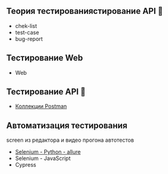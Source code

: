 ## Теория тестированиястирование API 👋
* chek-list
* test-case
* bug-report

## Тестирование Web
* Web
  
## Тестирование API 👋
* [Коллекции Postman](https://github.com/beck-look/tree/tree/main/Postman)

  
## Автоматизация тестирования
screen из редактора и видео прогона автотестов
* [Selenium - Python - allure](https://disk.yandex.ru/i/nok9wxCeZBhrDQ)
* Selenium - JavaScript
* Cypress



<!-- Here are some ideas to get you started:

- 🔭 I’m currently working on ...
- 🌱 I’m currently learning ...
- 👯 I’m looking to collaborate on ...
- 🤔 I’m looking for help with ...
- 💬 Ask me about ...
- 📫 How to reach me: ...
- 😄 Pronouns: ...
- ⚡ Fun fact: ...
-->

